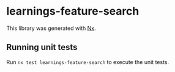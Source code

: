 # learnings-feature-search

This library was generated with [Nx](https://nx.dev).

## Running unit tests

Run `nx test learnings-feature-search` to execute the unit tests.
